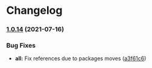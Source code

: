 # Changelog

### [1.0.14](https://www.github.com/spinnaker/deck/compare/eslint-plugin-v1.0.13...eslint-plugin-v1.0.14) (2021-07-16)


### Bug Fixes

* **all:** Fix references due to packages moves ([a3f61c6](https://www.github.com/spinnaker/deck/commit/a3f61c63e55527b7ee0631756ecd73121d37d47b))
